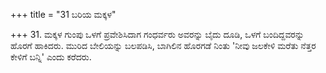 +++
title = "31 ಬರಿಯ ಮಕ್ಕಳ"

+++
31. ಮಕ್ಕಳ ಗುಂಪು ಒಳಗೆ ಪ್ರವೇಶಿಸಿದಾಗ ಗಂಧರ್ವರು ಅವರನ್ನು ಬೈದು ದೂಡಿ, ಒಳಗೆ ಬಂದಿದ್ದವರನ್ನು ಹೊರಗೆ ಹಾಕಿದರು.  ಮುರಿದ ಬೇಲಿಯನ್ನು ಬಲಪಡಿಸಿ, ಬಾಗಿಲಿನ ಹೊರಗಡೆ ನಿಂತು 'ನೀವು ಜಲಕೇಳಿ ಮರೆತು ನೆತ್ತರ ಕೇಳಿಗೆ ಬನ್ನಿ' ಎಂದು ಕರೆದರು.